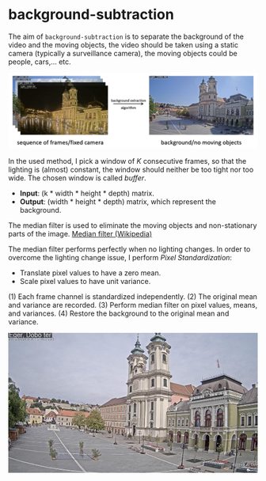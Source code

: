 # background-subtraction

The aim of `background-subtraction` is to separate the background of the video and the moving objects, the video should be taken using a static camera (typically a surveillance camera), the moving objects could be people, cars,... etc.  

<div style="text-align:center"><img src="docs/background_subtraction.png" /></div>

In the used method, I pick a window of <i>K</i> consecutive frames, so that the lighting is (almost) constant, the window should neither be too tight nor too wide. The chosen window is called <i> buffer</i>.

<ul>
    <li> <b>Input</b>: (k * width * height * depth) matrix.
 </li>
 <li> <b>Output</b>: (width * height * depth) matrix, which represent the background.
 </li>
</ul>

The median filter is used to eliminate the moving objects and non-stationary parts of the image. <a href="https://en.wikipedia.org/wiki/Median_filter">Median filter (Wikipedia)</a>


The median filter performs perfectly when no lighting changes. In order to overcome the lighting change issue, I perform <i>Pixel Standardization</i>:
<ul>
    <li> Translate pixel values to have a zero mean.
 </li>
 <li> Scale pixel values to have unit variance.
 </li>
</ul>

(1) Each frame channel is standardized independently. (2) The original mean and variance are recorded. (3) Perform median filter on pixel values, means, and variances. (4) Restore the background to the original mean and variance.
 

<div style="text-align:center"><img src="data/bg.jpg" /></div>